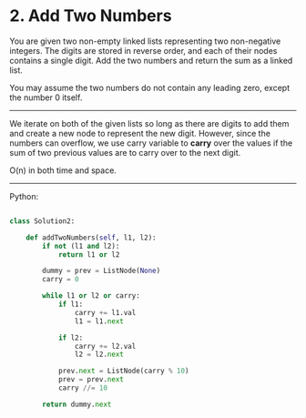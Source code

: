 # 2. Add Two Numbers

You are given two non-empty linked lists representing two non-negative
integers. The digits are stored in reverse order, and each of their nodes
contains a single digit. Add the two numbers and return the sum as a linked
list.

You may assume the two numbers do not contain any leading zero, except the
number 0 itself.

---

We iterate on both of the given lists so long as there are digits to add them
and create a new node to represent the new digit. However, since the numbers
can overflow, we use carry variable to **carry** over the values if the sum of
two previous values are to carry over to the next digit.

O(n) in both time and space.

---

Python:

```python

class Solution2:

    def addTwoNumbers(self, l1, l2):
        if not (l1 and l2):
            return l1 or l2

        dummy = prev = ListNode(None)
        carry = 0

        while l1 or l2 or carry:
            if l1:
                carry += l1.val
                l1 = l1.next

            if l2:
                carry += l2.val
                l2 = l2.next

            prev.next = ListNode(carry % 10)
            prev = prev.next
            carry //= 10

        return dummy.next
```

